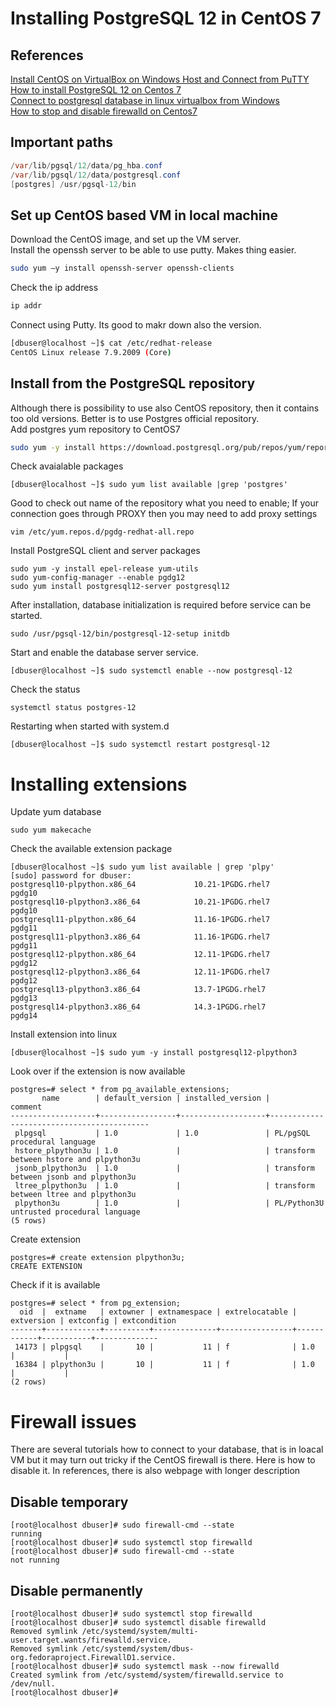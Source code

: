 # Installing PostgreSQL 12 in CentOS 7
## References
[Install CentOS on VirtualBox on Windows Host and Connect from PuTTY](https://medium.com/@jithz/install-centos-on-virtualbox-on-windows-host-and-connect-from-putty-d047afda2788)  
[How to install PostgreSQL 12 on Centos 7](https://computingforgeeks.com/how-to-install-postgresql-12-on-centos-7/)  
[Connect to postgresql database in linux virtualbox from Windows](https://stackoverflow.com/questions/18121666/connect-to-postgresql-database-in-linux-virtualbox-from-win7)  
[How to stop and disable firewalld on Centos7](https://linuxize.com/post/how-to-stop-and-disable-firewalld-on-centos-7/)
## Important paths
```java
/var/lib/pgsql/12/data/pg_hba.conf  
/var/lib/pgsql/12/data/postgresql.conf
[postgres] /usr/pgsql-12/bin
```
## Set up CentOS based VM in local machine
Download the CentOS image, and set up the VM server.  
Install the openssh server to be able to use putty. Makes thing easier.
```bash
sudo yum –y install openssh-server openssh-clients
```
Check the ip address  
```bash
ip addr
```
Connect using Putty. Its good to makr down also the version.
```bash
[dbuser@localhost ~]$ cat /etc/redhat-release
CentOS Linux release 7.9.2009 (Core)
```

## Install from the PostgreSQL repository
Although there is possibility to use also CentOS repository, then it contains too old versions. Better is to use Postgres official repository.  
Add postgres yum repository to CentOS7
```bash
sudo yum -y install https://download.postgresql.org/pub/repos/yum/reporpms/EL-7-x86_64/pgdg-redhat-repo-latest.noarch.rpm
```
Check avaialable packages
```
[dbuser@localhost ~]$ sudo yum list available |grep 'postgres'
```
Good to check out name of the repository what you need to enable;
If your connection goes through PROXY then you may need to add proxy settings 
```
vim /etc/yum.repos.d/pgdg-redhat-all.repo
```
Install PostgreSQL client and server packages
```
sudo yum -y install epel-release yum-utils
sudo yum-config-manager --enable pgdg12
sudo yum install postgresql12-server postgresql12
```
After installation, database initialization is required before service can be started.  
```
sudo /usr/pgsql-12/bin/postgresql-12-setup initdb
```
Start and enable the database server service.  
```
[dbuser@localhost ~]$ sudo systemctl enable --now postgresql-12
```
Check the status
```
systemctl status postgres-12
```
Restarting when started with system.d
```
[dbuser@localhost ~]$ sudo systemctl restart postgresql-12
```
# Installing extensions
Update yum database  
```
sudo yum makecache
```
Check the available extension package
```
[dbuser@localhost ~]$ sudo yum list available | grep 'plpy'
[sudo] password for dbuser:
postgresql10-plpython.x86_64             10.21-1PGDG.rhel7               pgdg10
postgresql10-plpython3.x86_64            10.21-1PGDG.rhel7               pgdg10
postgresql11-plpython.x86_64             11.16-1PGDG.rhel7               pgdg11
postgresql11-plpython3.x86_64            11.16-1PGDG.rhel7               pgdg11
postgresql12-plpython.x86_64             12.11-1PGDG.rhel7               pgdg12
postgresql12-plpython3.x86_64            12.11-1PGDG.rhel7               pgdg12
postgresql13-plpython3.x86_64            13.7-1PGDG.rhel7                pgdg13
postgresql14-plpython3.x86_64            14.3-1PGDG.rhel7                pgdg14
```
Install extension into linux
```
[dbuser@localhost ~]$ sudo yum -y install postgresql12-plpython3

```
Look over if the extension is now available
```
postgres=# select * from pg_available_extensions;
       name        | default_version | installed_version |                  comment
-------------------+-----------------+-------------------+-------------------------------------------
 plpgsql           | 1.0             | 1.0               | PL/pgSQL procedural language
 hstore_plpython3u | 1.0             |                   | transform between hstore and plpython3u
 jsonb_plpython3u  | 1.0             |                   | transform between jsonb and plpython3u
 ltree_plpython3u  | 1.0             |                   | transform between ltree and plpython3u
 plpython3u        | 1.0             |                   | PL/Python3U untrusted procedural language
(5 rows)

```
Create extension
```
postgres=# create extension plpython3u;
CREATE EXTENSION
```
Check if it is available
```
postgres=# select * from pg_extension;
  oid  |  extname   | extowner | extnamespace | extrelocatable | extversion | extconfig | extcondition
-------+------------+----------+--------------+----------------+------------+-----------+--------------
 14173 | plpgsql    |       10 |           11 | f              | 1.0        |           |
 16384 | plpython3u |       10 |           11 | f              | 1.0        |           |
(2 rows)
```

# Firewall issues
There are several tutorials how to connect to your database, that is in loacal VM but it may turn out tricky if the CentOS firewall is there. Here is how to disable it. In references, there is also webpage with longer description
## Disable temporary
```
[root@localhost dbuser]# sudo firewall-cmd --state
running
[root@localhost dbuser]# sudo systemctl stop firewalld
[root@localhost dbuser]# sudo firewall-cmd --state
not running
````
## Disable permanently
```
[root@localhost dbuser]# sudo systemctl stop firewalld
[root@localhost dbuser]# sudo systemctl disable firewalld
Removed symlink /etc/systemd/system/multi-user.target.wants/firewalld.service.
Removed symlink /etc/systemd/system/dbus-org.fedoraproject.FirewallD1.service.
[root@localhost dbuser]# sudo systemctl mask --now firewalld
Created symlink from /etc/systemd/system/firewalld.service to /dev/null.
[root@localhost dbuser]#
```
